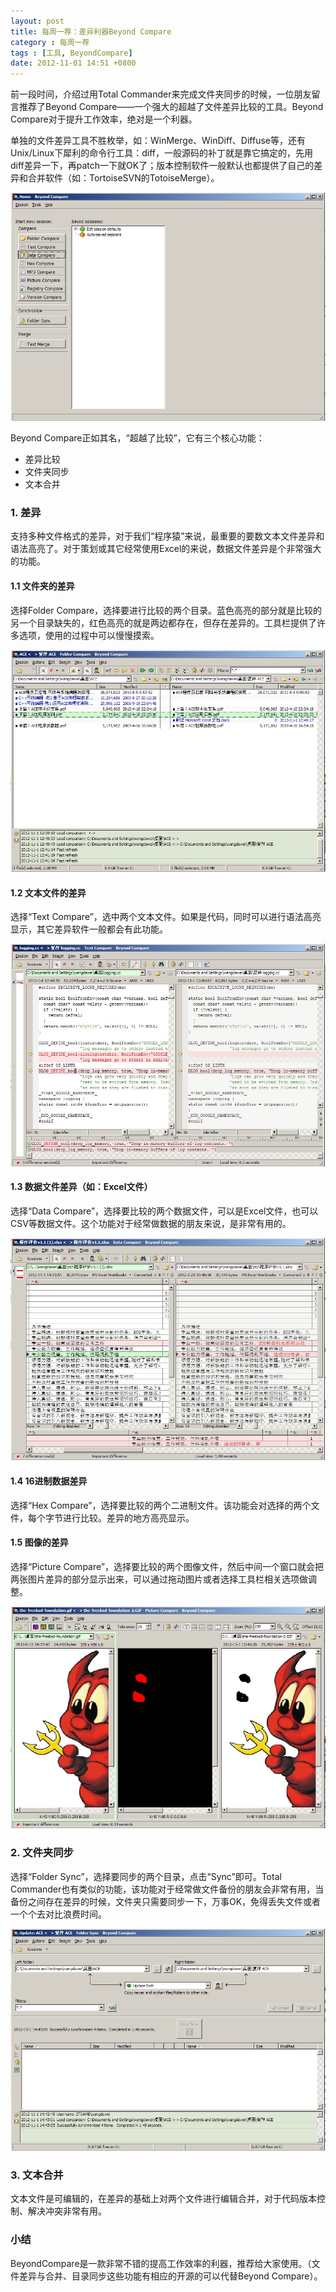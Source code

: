 ```yaml
---
layout: post
title: 每周一荐：差异利器Beyond Compare
category : 每周一荐
tags : [工具, BeyondCompare]
date: 2012-11-01 14:51 +0800
---
```


前一段时间，介绍过用Total Commander来完成文件夹同步的时候，一位朋友留言推荐了Beyond Compare——一个强大的超越了文件差异比较的工具。Beyond Compare对于提升工作效率，绝对是一个利器。

单独的文件差异工具不胜枚举，如：WinMerge、WinDiff、Diffuse等，还有Unix/Linux下犀利的命令行工具：diff，一般源码的补丁就是靠它搞定的，先用diff差异一下，再patch一下就OK了；版本控制软件一般默认也都提供了自己的差异和合并软件（如：TortoiseSVN的TotoiseMerge）。

![Beyond Compare](/assets/img/2012-11-01-1.jpg)

Beyond Compare正如其名，“超越了比较”，它有三个核心功能：

* 差异比较  
* 文件夹同步  
* 文本合并  

### 1. 差异

支持多种文件格式的差异，对于我们“程序猿”来说，最重要的要数文本文件差异和语法高亮了。对于策划或其它经常使用Excel的来说，数据文件差异是个非常强大的功能。

#### 1.1  文件夹的差异

选择Folder Compare，选择要进行比较的两个目录。蓝色高亮的部分就是比较的另一个目录缺失的，红色高亮的就是两边都存在，但存在差异的。工具栏提供了许多选项，使用的过程中可以慢慢摸索。

![Beyond Compare](/assets/img/2012-11-01-2.jpg)

#### 1.2 文本文件的差异

选择“Text Compare”，选中两个文本文件。如果是代码，同时可以进行语法高亮显示，其它差异软件一般都会有此功能。

![Beyond Compare](/assets/img/2012-11-01-3.jpg)

#### 1.3 数据文件差异（如：Excel文件）

选择“Data Compare”，选择要比较的两个数据文件，可以是Excel文件，也可以CSV等数据文件。这个功能对于经常做数据的朋友来说，是非常有用的。

![Beyond Compare](/assets/img/2012-11-01-4.jpg)

#### 1.4 16进制数据差异

选择“Hex Compare”，选择要比较的两个二进制文件。该功能会对选择的两个文件，每个字节进行比较。差异的地方高亮显示。

#### 1.5 图像的差异

选择“Picture Compare”，选择要比较的两个图像文件，然后中间一个窗口就会把两张图片差异的部分显示出来，可以通过拖动图片或者选择工具栏相关选项做调整。

![Beyond Compare](/assets/img/2012-11-01-5.jpg)

### 2. 文件夹同步

选择“Folder Sync”，选择要同步的两个目录，点击“Sync”即可。Total Commander也有类似的功能，该功能对于经常做文件备份的朋友会非常有用，当备份之间存在差异的时候，文件夹只需要同步一下，万事OK，免得丢失文件或者一个个去对比浪费时间。

![Beyond Compare](/assets/img/2012-11-01-6.jpg)

### 3. 文本合并

文本文件是可编辑的，在差异的基础上对两个文件进行编辑合并，对于代码版本控制、解决冲突非常有用。

### 小结

BeyondCompare是一款非常不错的提高工作效率的利器，推荐给大家使用。（文件差异与合并、目录同步这些功能有相应的开源的可以代替Beyond Compare）。

